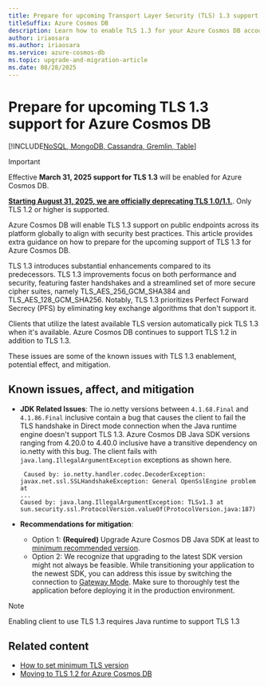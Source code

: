 ```yaml
---
title: Prepare for upcoming Transport Layer Security (TLS) 1.3 support for Azure Cosmos DB
titleSuffix: Azure Cosmos DB
description: Learn how to enable TLS 1.3 for your Azure Cosmos DB account to improve your security posture.
author: iriaosara
ms.author: iriaosara
ms.service: azure-cosmos-db
ms.topic: upgrade-and-migration-article
ms.date: 08/28/2025
---
```


# Prepare for upcoming TLS 1.3 support for Azure Cosmos DB

[!INCLUDE[NoSQL, MongoDB, Cassandra, Gremlin, Table](includes/appliesto-nosql-mongodb-cassandra-gremlin-table.md)]

> [!IMPORTANT]
> Effective **March 31, 2025 support for TLS 1.3** will be enabled for Azure Cosmos DB.
>
>  [**Starting August 31, 2025, we are officially deprecating TLS 1.0/1.1.**](https://azure.microsoft.com/updates?id=update-retirement-tls1-0-tls1-1-versions-azure-services). Only TLS 1.2 or higher is supported. 

Azure Cosmos DB will enable TLS 1.3 support on public endpoints across its platform globally to align with security best practices.
This article provides extra guidance on how to prepare for the upcoming support of TLS 1.3 for Azure Cosmos DB.

TLS 1.3 introduces substantial enhancements compared to its predecessors. TLS 1.3 improvements focus on both performance and security, featuring faster handshakes and a streamlined set of more secure cipher suites, namely TLS_AES_256_GCM_SHA384 and TLS_AES_128_GCM_SHA256. Notably, TLS 1.3 prioritizes Perfect Forward Secrecy (PFS) by eliminating key exchange algorithms that don't support it.  

Clients that utilize the latest available TLS version automatically pick TLS 1.3 when it's available. Azure Cosmos DB continues to support TLS 1.2 in addition to TLS 1.3.  

These issues are some of the known issues with TLS 1.3 enablement, potential effect, and mitigation.

## Known issues, affect, and mitigation

- **JDK Related Issues**: The io.netty versions between `4.1.68.Final` and `4.1.86.Final` inclusive contain a bug that causes the client to fail the TLS handshake in Direct mode connection when the Java runtime engine doesn't support TLS 1.3. Azure Cosmos DB Java SDK versions ranging from 4.20.0 to 4.40.0 inclusive have a transitive dependency on io.netty with this bug. The client fails with  `java.lang.IllegalArgumentException` exceptions as shown here.
    
    ```output
     Caused by: io.netty.handler.codec.DecoderException: javax.net.ssl.SSLHandshakeException: General OpenSslEngine problem at 
    ...       
    Caused by: java.lang.IllegalArgumentException: TLSv1.3 at sun.security.ssl.ProtocolVersion.valueOf(ProtocolVersion.java:187)
    ```

-  **Recommendations for mitigation**:

    - Option 1: **(Required)** Upgrade Azure Cosmos DB Java SDK at least to [minimum recommended version](./nosql/sdk-java-v4.md#recommended-version).
    - Option 2: We recognize that upgrading to the latest SDK version might not always be feasible. While transitioning your application to the newest SDK, you can address this issue by switching the connection to [Gateway Mode](./nosql/tune-connection-configurations-net-sdk-v3.md#customizing-gateway-connection-mode). Make sure to thoroughly test the application before deploying it in the production environment.

> [!NOTE]
> Enabling client to use TLS 1.3 requires Java runtime to support TLS 1.3

## Related content
- [How to set minimum TLS version](./self-serve-minimum-tls-enforcement.md#how-to-set-the-minimum-tls-version-for-my-cosmos-db-database-account)
- [Moving to TLS 1.2 for Azure Cosmos DB](https://aka.ms/tls12)